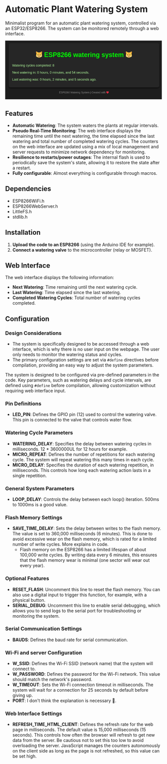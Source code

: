 # Automatic Plant Watering System

 Minimalist program for an automatic plant watering system, controlled via an ESP32/ESP8266. The system can be monitored remotely through a web interface.

![Watering System](web_interface_image.png)

## Features

- **Automatic Watering**: The system waters the plants at regular intervals.
- **Pseudo Real-Time Monitoring**: The web interface displays the remaining time until the next watering, the time elapsed since the last watering and total number of completed watering cycles. The counters on the web interface are updated using a mix of local management and server requests to minimize network dependency for monitoring.
- **Resilience to restarts/power outages**: The internal flash is used to periodically save the system's state, allowing it to restore the state after a restart.
- **Fully configurable**: Almost everything is configurable through macros.

## Dependencies
- ESP8266WiFi.h
- ESP8266WebServer.h
- LittleFS.h
- stdlib.h

## Installation

1. **Upload the code to an ESP8266** (using the Arduino IDE for example).
2. **Connect a watering valve** to the microcontroller (relay or MOSFET).

## Web Interface

The web interface displays the following information:
- **Next Watering**: Time remaining until the next watering cycle.
- **Last Watering**: Time elapsed since the last watering.
- **Completed Watering Cycles**: Total number of watering cycles completed.

## Configuration

### Design Considerations

- The system is specifically designed to be accessed through a web interface, which is why there is no user input on the webpage. The user only needs to monitor the watering status and cycles.
- The primary configuration settings are set via `#define` directives before compilation, providing an easy way to adjust the system parameters.

The system is designed to be configured via pre-defined parameters in the code. Key parameters, such as watering delays and cycle intervals, are defined using `#define` before compilation, allowing customization without requiring web interface input.

### Pin Definitions
- **LED_PIN**: Defines the GPIO pin (12) used to control the watering valve. This pin is connected to the valve that controls water flow.

### Watering Cycle Parameters
- **WATERING_DELAY**: Specifies the delay between watering cycles in milliseconds. 12 * 3600000UL for 12 hours for example.
- **MICRO_REPEAT**: Defines the number of repetitions for each watering cycle. The system will repeat watering this many times in each cycle.
- **MICRO_DELAY**: Specifies the duration of each watering repetition, in milliseconds. This controls how long each watering action lasts in a single repetition.

### General System Parameters
- **LOOP_DELAY**: Controls the delay between each loop() iteration. 500ms to 1000ms is a good value.

### Flash Memory Settings
- **SAVE_TIME_DELAY**: Sets the delay between writes to the flash memory. The value is set to 360,000 milliseconds (6 minutes). This is done to avoid excessive wear on the flash memory, which is rated for a limited number of write cycles. More explains in code.
  - Flash memory on the ESP8266 has a limited lifespan of about 100,000 write cycles. By writing data every 6 minutes, this ensures that the flash memory wear is minimal (one sector will wear out every year).

### Optional Features
- **RESET_FLASH**: Uncomment this line to reset the flash memory. You can also use a digital input to trigger this function, for example, with a physical button.
- **SERIAL_DEBUG**: Uncomment this line to enable serial debugging, which allows you to send logs to the serial port for troubleshooting or monitoring the system.

### Serial Communication Settings
- **BAUDS**: Defines the baud rate for serial communication.

### Wi-Fi and server Configuration
- **W_SSID**: Defines the Wi-Fi SSID (network name) that the system will connect to.
- **W_PASSWORD**: Defines the password for the Wi-Fi network. This value should match the network's password.
- **W_TIMEOUT**: Sets the Wi-Fi connection timeout in milliseconds. The system will wait for a connection for 25 seconds by default before giving up.
- **PORT**: I don't think the explanation is necessary 🤡.

### Web Interface Settings
- **REFRESH_TIME_HTML_CLIENT**: Defines the refresh rate for the web page in milliseconds. The default value is 15,000 milliseconds (15 seconds). This controls how often the browser will refresh to get new data from the server. Be cautious not to set this too low to avoid overloading the server. JavaScript manages the counters autonomously on the client side as long as the page is not refreshed, so this value can be set high.
